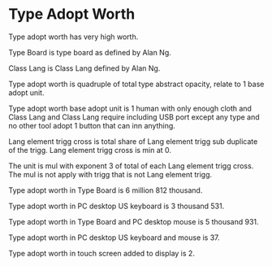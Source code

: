 # Type Adopt Worth

Type adopt worth has very high worth.

Type Board is type board as defined by Alan Ng.

Class Lang is Class Lang defined by Alan Ng.

Type adopt worth is quadruple of total type abstract opacity,
relate to 1 base adopt unit.

Type adopt worth base adopt unit is
1 human with only enough cloth and Class Lang and Class Lang require including USB port 
except any type and no other tool adopt 1 button that can inn anything.

Lang element trigg cross is total share of Lang element trigg sub duplicate of
the trigg.
Lang element trigg cross is min at 0.

The unit is mul with exponent 3 of total of each Lang element trigg cross.
The mul is not apply with trigg that is not Lang element trigg.

Type adopt worth in Type Board is 6 million 812 thousand.

Type adopt worth in PC desktop US keyboard is 3 thousand 531.

Type adopt worth in Type Board and PC desktop mouse is 5 thousand 931.

Type adopt worth in PC desktop US keyboard and mouse is 37.

Type adopt worth in touch screen added to display is 2.